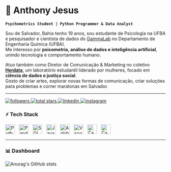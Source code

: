 # 🧠 Anthony Jesus

**`Psychometrics Student | Python Programmer & Data Analyst`**

Sou de Salvador, Bahia tenho 19 anos, sou estudante de Psicologia na UFBA e pesquisador e cientista de dados do [GammaLab](https://www.linkedin.com/company/gamma-lab/posts/?feedView=all) no Departamento de Engenharia Química (UFBA).  
Me interesso por **psicometria, análise de dados e inteligência artificial**, unindo tecnologia e comportamento humano.  

Atuo também como Diretor de Comunicação & Marketing no coletivo [**Herdata**](https://www.linkedin.com/company/109134076/admin/dashboard/), um laboratório estudantil liderado por mulheres, focado em **ciência de dados e justiça social**.  
Gosto de criar artes, explorar novas formas de comunicação, criar soluções para problemas e correr maratonas em Salvador.  

---
<p align="left">
  <a href="https://github.com/dev-anthonyjesus?tab=followers">
    <img 
      alt="followers" 
      title="Follow me on GitHub" 
      src="https://img.shields.io/github/followers/dev-anthonyjesus?color=baff7c&label=Followers&logo=github&style=for-the-badge&logoColor=black"
    />
  </a>
  <a href="https://github.com/dev-anthonyjesus?tab=repositories&sort=stargazers">
    <img 
      alt="total stars" 
      title="Total stars on GitHub" 
      src="https://img.shields.io/github/stars/dev-anthonyjesus?color=baff7c&label=Stars&logo=star&style=for-the-badge&logoColor=black"
    />
  </a>
  <a href="https://www.linkedin.com/feed/">
    <img 
      alt="linkedin" 
      title="Connect on LinkedIn" 
      src="https://img.shields.io/badge/LinkedIn-baff7c?style=for-the-badge&logo=linkedin&logoColor=black"
    />
  </a>
  <a href="https://www.instagram.com/thxsssy/">
    <img 
      alt="instagram" 
      title="Follow me on Instagram" 
      src="https://img.shields.io/badge/Instagram-baff7c?style=for-the-badge&logo=instagram&logoColor=black"
    />
  </a>
</p>



### ⚡ Tech Stack

<img align="left" alt="Python" title="Python" width="30px" style="padding-right: 10px;" src="https://cdn.jsdelivr.net/gh/devicons/devicon/icons/python/python-original.svg"/>

<img align="left" alt="Pandas" title="Pandas" width="30px" style="padding-right: 10px;" src="https://cdn.jsdelivr.net/gh/devicons/devicon/icons/pandas/pandas-original.svg"/>

<img align="left" alt="SQL" title="SQL" width="30px" style="padding-right: 10px;" src="https://cdn.jsdelivr.net/gh/devicons/devicon/icons/azuresqldatabase/azuresqldatabase-original.svg" />

<img align="left" alt="JavaScript" title="JavaScript" width="30px" style="padding-right: 10px;" src="https://cdn.jsdelivr.net/gh/devicons/devicon/icons/javascript/javascript-original.svg" />

<img align="left" alt="Adobe Photoshop" title="Adobe Photoshop" width="30px" style="padding-right: 10px;" src="https://cdn.jsdelivr.net/gh/devicons/devicon/icons/photoshop/photoshop-original.svg" />

<img align="left" alt="Vscode" title="VS Code" width="30px" style="padding-right: 10px;" src="https://cdn.jsdelivr.net/gh/devicons/devicon/icons/vscode/vscode-original.svg" />

<img align="left" alt="Canva" title="Canva" width="30px" style="padding-right: 10px;" src="https://uxwing.com/wp-content/themes/uxwing/download/brands-and-social-media/canva-icon.png"/>

<img align="left" alt="CapCut" title="CapCut" width="30px" style="padding-right: 10px;" src="https://vectorseek.com/wp-content/uploads/2023/07/cap-cut-logo.png"/>

<br/>
<br/>

---

### 📊 Dashboard

![Anurag's GitHub stats](https://github-readme-stats.vercel.app/api?username=dev-anthonyjesus&show_icons=true&title_color=baff7c&icon_color=baff7c&text_color=ffffff&bg_color=00000000)
